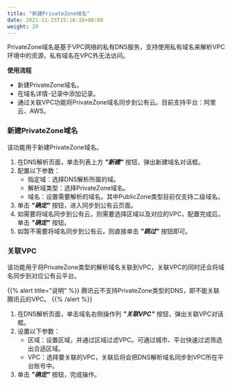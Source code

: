 ```yaml
---
title: "新建PrivateZone域名"
date: 2021-11-25T15:16:18+08:00
weight: 20
---
```


PrivateZone域名是基于VPC网络的私有DNS服务，支持使用私有域名来解析VPC环境中的资源，私有域名在VPC外无法访问。

**使用流程**

- 新建PrivateZone域名。
- 在域名详情-记录中添加记录。
- 通过关联VPC功能将PrivateZone域名同步到公有云。目前支持平台：阿里云、AWS。

### 新建PrivateZone域名

该功能用于新建PrivateZone域名。

1. 在DNS解析页面，单击列表上方 **_"新建"_** 按钮，弹出新建域名对话框。
2. 配置以下参数：
   - 指定域：选择DNS解析所属的域。
   - 解析域类型：选择PrivateZone域名。
   - 域名：设置需要解析的域名。其中PublicZone类型目前仅支持二级域名。
3. 单击 **_"确定"_** 按钮，进入同步到公有云页面。
4. 如需要将域名同步到公有云，则需要选择区域以及对应的VPC，配置完成后，单击 **_"确定"_** 按钮。
5. 如暂不需要将域名同步到公有云，则直接单击 **_"跳过"_** 按钮即可。


### 关联VPC

该功能用于将PrivateZone类型的解析域名关联到VPC，关联VPC的同时还会将域名同步到对应公有云平台。

{{% alert title="说明" %}}
腾讯云不支持PrivateZone类型的DNS，即不能关联腾讯云的VPC。
{{% /alert %}}

1. 在DNS解析页面，单击域名右侧操作列 **_"关联VPC"_** 按钮，弹出关联VPC对话框。
2. 设置以下参数：
   - 区域：设置区域，并通过区域过滤VPC。可通过城市、平台快速过滤筛选出合适区域。
   - VPC：选择要关联的VPC，关联后将会把DNS解析域名同步到VPC所在平台账号中。
3. 单击 **_"确定"_** 按钮，完成操作。 